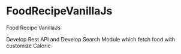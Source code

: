 # FoodRecipeVanillaJs
Food Recipe VanillaJs

Develop Rest API and Develop Search Module which fetch food with customize Calorie
